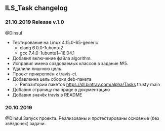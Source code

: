 ## ILS_Task changelog

### 21.10.2019 Release v.1.0
@Dinsul
- Тестирование на Linux 4.15.0-65-generic
  - clang 6.0.0-1ubuntu2
  - gcc 7.4.0-1ubuntu1~18.04.1
- Добавил включение файла algorithm.
- Исправил имена создоваемых классов в задание №5.
- Удалили лишнюю цель.
- Проект прикреплён к travis-ci.
- Добавленна цель сборки deb-пакета
  - Репазиторий пакетов https://dl.bintray.com/alpha/Tasks trusty main
- Добавил страницу mainpage в документацию
- Добавил значёк travis в README


### 20.10.2019
@Dinsul
Запуск проекта.
Реализованы и протестированы основные (без звёздочек) задачи.
